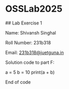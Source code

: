 # OSSLab2025



\## Lab Exercise 1

Name: Shivansh Singhal

Roll Number: 231b318

Email: 231b318@juetguna.in

Solution code to part F:

a = 5
b = 10
print(a + b)

End of code